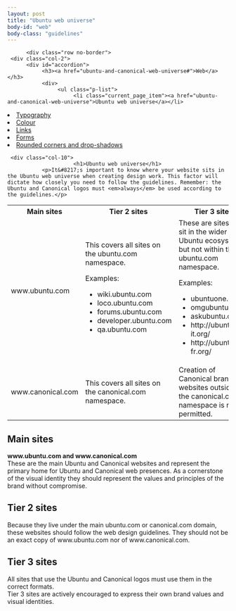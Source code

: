 ```yaml
---
layout: post
title: "Ubuntu web universe"
body-id: "web"
body-class: "guidelines"
---
```



          <div class="row no-border">
     <div class="col-2">
          <div id="accordion">
               <h3><a href="ubuntu-and-canonical-web-universe#">Web</a></h3>
               <div>
                    <ul class="p-list">
                         <li class="current_page_item"><a href="ubuntu-and-canonical-web-universe">Ubuntu web universe</a></li>
<li class="p-list__item"><a href="http://design.ubuntu.com/web/typography">Typography</a></li>
<li class="p-list__item"><a href="colour">Colour</a></li>
<li class="p-list__item"><a href="links">Links</a></li>
<li class="p-list__item"><a href="forms">Forms</a></li>
<li class="p-list__item"><a href="rounded-corners-and-drop-shadows">Rounded corners and drop-shadows</a></li>
                    </ul>
               </div>
          </div>
     </div>

     <div class="col-10">
                         <h1>Ubuntu web universe</h1>
               <p>It&#8217;s important to know where your website sits in the Ubuntu web universe when creating design work. This factor will dictate how closely you need to follow the guidelines. Remember: the Ubuntu and Canonical logos must <em>always</em> be used according to the guidelines.</p>
<table>
<tr>
<th scope="col">Main sites</th>
<th scope="col">Tier 2 sites</th>
<th scope="col">Tier 3 sites</th>
</tr>
<tr>
<td>www.ubuntu.com</td>
<td>
This covers all sites on the ubuntu.com namespace.</p>
<p>Examples:</p>
<ul class="p-list">
<li class="p-list__item">wiki.ubuntu.com</li>
<li class="p-list__item">loco.ubuntu.com</li>
<li class="p-list__item">forums.ubuntu.com</li>
<li class="p-list__item">developer.ubuntu.com</li>
<li class="p-list__item">qa.ubuntu.com</li>
</ul>
</td>
<td>
These are sites that sit in the wider Ubuntu ecosystem but not within the ubuntu.com namespace.</p>
<p>Examples:</p>
<ul class="p-list">
<li class="p-list__item">ubuntuone.com</li>
<li class="p-list__item">omgubuntu.co.uk</li>
<li class="p-list__item">askubuntu.com</li>
<li class="p-list__item">http://ubuntu-it.org/</li>
<li class="p-list__item">http://ubuntu-fr.org/</li>
</ul>
</td>
</tr>
<tr>
<td>www.canonical.com</td>
<td>This covers all sites on the canonical.com namespace.</td>
<td>Creation of Canonical branded websites outside of the canonical.com namespace is not permitted.</td>
</tr>
</table>
<h2>Main sites</h2>
<p><strong>www.ubuntu.com and www.canonical.com</strong><br />
These are the main Ubuntu and Canonical websites and represent the primary home for Ubuntu and Canonical web presences. As a cornerstone of the visual identity they should represent the values and principles of the brand without compromise.</p>
<h2>Tier 2 sites</h2>
<p>Because they live under the main ubuntu.com or canonical.com  domain, these websites should follow the web design guidelines. They should not be an exact copy of www.ubuntu.com nor of www.canonical.com.</p>
<h2>Tier 3 sites</h2>
<p>All sites that use the Ubuntu and Canonical logos must use them in the correct formats.<br />
Tier 3 sites are actively encouraged to express their own brand values and visual identities.</p>




